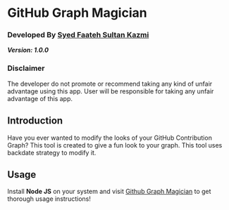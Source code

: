 # 					GitHub Graph Magician



### Developed By [Syed Faateh Sultan Kazmi](https://github.com/faatehsultan)

***Version: 1.0.0***

### Disclaimer

The developer do not promote or recommend taking any kind of unfair advantage using this app. User will be responsible for taking any unfair advantage of this app.

## Introduction

Have you ever wanted to modify the looks of your GitHub Contribution Graph? This tool is created to give a fun look to your graph. This tool uses backdate strategy to modify it.

## Usage

Install **Node JS** on your system and visit [Github Graph Magician](https://faatehsultan.github.io./github-graph-magician) to get thorough usage instructions!